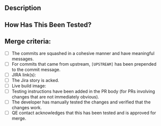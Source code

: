 <!--- Provide a general summary of your changes in the Title above -->

## Description
<!--- Describe your changes in detail -->

## How Has This Been Tested?
<!--- Please describe in detail how you tested your changes. -->
<!--- Include details of your testing environment, and the tests you ran to -->
<!--- see how your change affects other areas of the code, etc. -->

## Merge criteria:
<!--- This PR will be merged by any repository approver when it meets all the points in the checklist -->
<!--- Go over all the following points, and put an `x` in all the boxes that apply. -->

- [ ] The commits are squashed in a cohesive manner and have meaningful messages.
- [ ] For commits that came from upstream, `[UPSTREAM]` has been prepended to the commit message.
- [ ] JIRA link(s):
- [ ] The Jira story is acked.
- [ ] Live build image: 
- [ ] Testing instructions have been added in the PR body (for PRs involving changes that are not immediately obvious).
- [ ] The developer has manually tested the changes and verified that the changes work.
- [ ] QE contact acknowledges that this has been tested and is approved for merge.